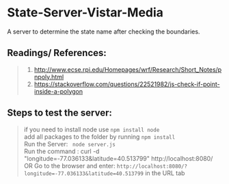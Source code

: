 # State-Server-Vistar-Media
A server to determine the state name after checking the boundaries.  

## Readings/ References:
> 1. http://www.ecse.rpi.edu/Homepages/wrf/Research/Short_Notes/pnpoly.html  
> 2. https://stackoverflow.com/questions/22521982/js-check-if-point-inside-a-polygon  

## Steps to test the server:
> if you need to install node use ```npm install node```  
> add all packages to the folder by running ```npm install```  
> Run the Server: ``` node server.js```  
> Run the command : curl -d "longitude=-77.036133&latitude=40.513799" http://localhost:8080/  
OR 
> Go to the browser and enter: ```http://localhost:8080/?longitude=-77.036133&latitude=40.513799``` in the URL tab  
